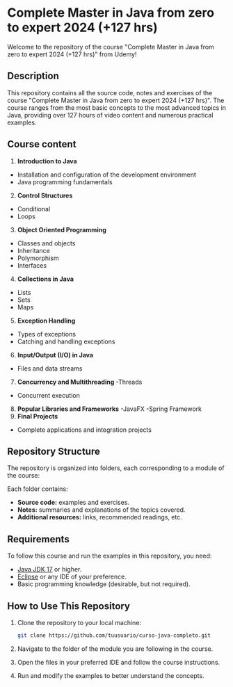 # Complete Master in Java from zero to expert 2024 (+127 hrs)

Welcome to the repository of the course "Complete Master in Java from zero to expert 2024 (+127 hrs)" from Udemy!

## Description

This repository contains all the source code, notes and exercises of the course "Complete Master in Java from zero to expert 2024 (+127 hrs)". The course ranges from the most basic concepts to the most advanced topics in Java, providing over 127 hours of video content and numerous practical examples.

## Course content

1. **Introduction to Java**
 - Installation and configuration of the development environment
 - Java programming fundamentals
2. **Control Structures**
 - Conditional
 - Loops
3. **Object Oriented Programming**
 - Classes and objects
 - Inheritance
 - Polymorphism
 - Interfaces
4. **Collections in Java**
 - Lists
 - Sets
 - Maps
5. **Exception Handling**
 - Types of exceptions
 - Catching and handling exceptions
6. **Input/Output (I/O) in Java**
 - Files and data streams
7. **Concurrency and Multithreading**
 -Threads
 - Concurrent execution
8. **Popular Libraries and Frameworks**
 -JavaFX
 -Spring Framework
9. **Final Projects**
 - Complete applications and integration projects

## Repository Structure

The repository is organized into folders, each corresponding to a module of the course:


Each folder contains:
- **Source code:** examples and exercises.
- **Notes:** summaries and explanations of the topics covered.
- **Additional resources:** links, recommended readings, etc.

## Requirements

To follow this course and run the examples in this repository, you need:

- [Java JDK 17](https://www.oracle.com/java/technologies/javase-jdk17-downloads.html) or higher.
- [Eclipse](https://www.eclipse.org/downloads/) or any IDE of your preference.
- Basic programming knowledge (desirable, but not required).

## How to Use This Repository

1. Clone the repository to your local machine:
   ```bash
   git clone https://github.com/tuusuario/curso-java-completo.git

2. Navigate to the folder of the module you are following in the course.

3. Open the files in your preferred IDE and follow the course instructions.

4. Run and modify the examples to better understand the concepts.
